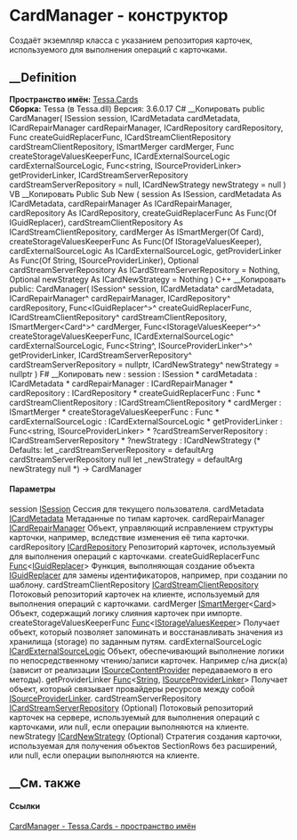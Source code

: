 # CardManager - конструктор
Создаёт экземпляр класса с указанием репозитория карточек, используемого для
выполнения операций с карточками.
## __Definition
 **Пространство имён:** [Tessa.Cards](N_Tessa_Cards.htm)  
 **Сборка:** Tessa (в Tessa.dll) Версия: 3.6.0.17
C# __Копировать
     public CardManager(
    	ISession session,
    	ICardMetadata cardMetadata,
    	ICardRepairManager cardRepairManager,
    	ICardRepository cardRepository,
    	Func<IGuidReplacer> createGuidReplacerFunc,
    	ICardStreamClientRepository cardStreamClientRepository,
    	ISmartMerger<Card> cardMerger,
    	Func<IStorageValuesKeeper> createStorageValuesKeeperFunc,
    	ICardExternalSourceLogic cardExternalSourceLogic,
    	Func<string, ISourceProviderLinker> getProviderLinker,
    	ICardStreamServerRepository cardStreamServerRepository = null,
    	ICardNewStrategy newStrategy = null
    )
VB __Копировать
     Public Sub New ( 
    	session As ISession,
    	cardMetadata As ICardMetadata,
    	cardRepairManager As ICardRepairManager,
    	cardRepository As ICardRepository,
    	createGuidReplacerFunc As Func(Of IGuidReplacer),
    	cardStreamClientRepository As ICardStreamClientRepository,
    	cardMerger As ISmartMerger(Of Card),
    	createStorageValuesKeeperFunc As Func(Of IStorageValuesKeeper),
    	cardExternalSourceLogic As ICardExternalSourceLogic,
    	getProviderLinker As Func(Of String, ISourceProviderLinker),
    	Optional cardStreamServerRepository As ICardStreamServerRepository = Nothing,
    	Optional newStrategy As ICardNewStrategy = Nothing
    )
C++ __Копировать
     public:
    CardManager(
    	ISession^ session, 
    	ICardMetadata^ cardMetadata, 
    	ICardRepairManager^ cardRepairManager, 
    	ICardRepository^ cardRepository, 
    	Func<IGuidReplacer^>^ createGuidReplacerFunc, 
    	ICardStreamClientRepository^ cardStreamClientRepository, 
    	ISmartMerger<Card^>^ cardMerger, 
    	Func<IStorageValuesKeeper^>^ createStorageValuesKeeperFunc, 
    	ICardExternalSourceLogic^ cardExternalSourceLogic, 
    	Func<String^, ISourceProviderLinker^>^ getProviderLinker, 
    	ICardStreamServerRepository^ cardStreamServerRepository = nullptr, 
    	ICardNewStrategy^ newStrategy = nullptr
    )
F# __Копировать
     new : 
            session : ISession * 
            cardMetadata : ICardMetadata * 
            cardRepairManager : ICardRepairManager * 
            cardRepository : ICardRepository * 
            createGuidReplacerFunc : Func<IGuidReplacer> * 
            cardStreamClientRepository : ICardStreamClientRepository * 
            cardMerger : ISmartMerger<Card> * 
            createStorageValuesKeeperFunc : Func<IStorageValuesKeeper> * 
            cardExternalSourceLogic : ICardExternalSourceLogic * 
            getProviderLinker : Func<string, ISourceProviderLinker> * 
            ?cardStreamServerRepository : ICardStreamServerRepository * 
            ?newStrategy : ICardNewStrategy 
    (* Defaults:
            let _cardStreamServerRepository = defaultArg cardStreamServerRepository null
            let _newStrategy = defaultArg newStrategy null
    *)
    -> CardManager
#### Параметры
session [ISession](T_Tessa_Platform_Runtime_ISession.htm)
     Сессия для текущего пользователя. 
cardMetadata [ICardMetadata](T_Tessa_Cards_ICardMetadata.htm)
     Метаданные по типам карточек. 
cardRepairManager [ICardRepairManager](T_Tessa_Cards_ICardRepairManager.htm)
     Объект, управляющий исправлением структуры карточки, например, вследствие изменения её типа карточки. 
cardRepository [ICardRepository](T_Tessa_Cards_ICardRepository.htm)
     Репозиторий карточек, используемый для выполнения операций с карточками. 
createGuidReplacerFunc
[Func](https://learn.microsoft.com/dotnet/api/system.func-1)<[IGuidReplacer](T_Tessa_Platform_IGuidReplacer.htm)>
     Функция, выполняющая создание объекта [IGuidReplacer](T_Tessa_Platform_IGuidReplacer.htm) для замены идентификаторов, например, при создании по шаблону. 
cardStreamClientRepository
[ICardStreamClientRepository](T_Tessa_Cards_ICardStreamClientRepository.htm)
     Потоковый репозиторий карточек на клиенте, используемый для выполнения операций с карточками. 
cardMerger
[ISmartMerger](T_Tessa_SmartMerge_ISmartMerger_1.htm)<[Card](T_Tessa_Cards_Card.htm)>
     Объект, содержащий логику слияния карточек при импорте. 
createStorageValuesKeeperFunc
[Func](https://learn.microsoft.com/dotnet/api/system.func-1)<[IStorageValuesKeeper](T_Tessa_Platform_Storage_IStorageValuesKeeper.htm)>
    Получает объект, который позволяет запоминать и восстанавливать значения из хранилища (storage) по заданным путям.
cardExternalSourceLogic
[ICardExternalSourceLogic](T_Tessa_Cards_ICardExternalSourceLogic.htm)
     Объект, обеспечивающий выполнение логики по непосредственному чтению/записи карточек. Например с/на диск(а) (зависит от реализации [ISourceContentProvider](T_Tessa_Platform_SourceProviders_ISourceContentProvider.htm) передаваемого в его методы). 
getProviderLinker
[Func](https://learn.microsoft.com/dotnet/api/system.func-2)<[String](https://learn.microsoft.com/dotnet/api/system.string),
[ISourceProviderLinker](T_Tessa_Platform_SourceProviders_ISourceProviderLinker.htm)>
     Получает объект, который связывает провайдеры ресурсов между собой [ISourceProviderLinker](T_Tessa_Platform_SourceProviders_ISourceProviderLinker.htm). 
cardStreamServerRepository
[ICardStreamServerRepository](T_Tessa_Cards_ICardStreamServerRepository.htm)
(Optional)
     Потоковый репозиторий карточек на сервере, используемый для выполнения операций с карточками, или null, если операции выполняются на клиенте. 
newStrategy
[ICardNewStrategy](T_Tessa_Cards_ComponentModel_ICardNewStrategy.htm)
(Optional)
     Стратегия создания карточки, используемая для получения объектов SectionRows без расширений, или null, если операции выполняются на клиенте. 
## __См. также
#### Ссылки
[CardManager - ](T_Tessa_Cards_CardManager.htm)
[Tessa.Cards - пространство имён](N_Tessa_Cards.htm)
